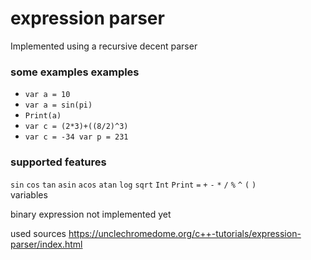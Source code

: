 # expression parser

Implemented using a recursive decent parser

### some examples examples
- `var a = 10`
- `var a = sin(pi)`
- `Print(a)`
- `var c = (2*3)+((8/2)^3)`
- `var c = -34 var p = 231`

### supported features  
`sin` `cos` `tan` `asin` `acos` `atan` `log` `sqrt` `Int` `Print` `=` `+` `-` `*` `/` `%` `^` `(` `)`  
variables

binary expression not implemented yet

used sources
https://unclechromedome.org/c++-tutorials/expression-parser/index.html
